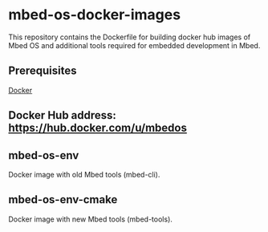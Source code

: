 # mbed-os-docker-images
This repository contains the Dockerfile for building docker hub images of Mbed OS and additional tools required for embedded development in Mbed.

## Prerequisites

[Docker](https://www.docker.com/)

## Docker Hub address: https://hub.docker.com/u/mbedos

## mbed-os-env
Docker image with old Mbed tools (mbed-cli).

## mbed-os-env-cmake
Docker image with new Mbed tools (mbed-tools).
